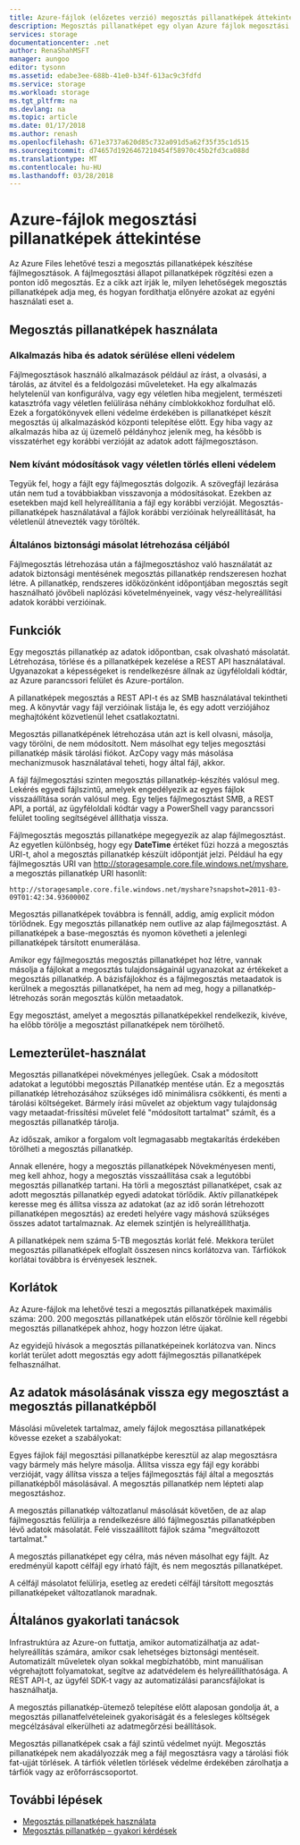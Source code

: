 ```yaml
---
title: Azure-fájlok (előzetes verzió) megosztás pillanatképek áttekintése |} Microsoft Docs
description: Megosztás pillanatképet egy olyan Azure fájlok megosztási konzolán kell elvégezni egy ideje, készítsen biztonsági másolatot a megosztást is csak olvasható verziója telepítve.
services: storage
documentationcenter: .net
author: RenaShahMSFT
manager: aungoo
editor: tysonn
ms.assetid: edabe3ee-688b-41e0-b34f-613ac9c3fdfd
ms.service: storage
ms.workload: storage
ms.tgt_pltfrm: na
ms.devlang: na
ms.topic: article
ms.date: 01/17/2018
ms.author: renash
ms.openlocfilehash: 671e3737a620d85c732a091d5a62f35f35c1d515
ms.sourcegitcommit: d74657d1926467210454f58970c45b2fd3ca088d
ms.translationtype: MT
ms.contentlocale: hu-HU
ms.lasthandoff: 03/28/2018
---
```

# <a name="overview-of-share-snapshots-for-azure-files"></a>Azure-fájlok megosztási pillanatképek áttekintése 
Az Azure Files lehetővé teszi a megosztás pillanatképek készítése fájlmegosztások. A fájlmegosztási állapot pillanatképek rögzítési ezen a ponton idő megosztás. Ez a cikk azt írják le, milyen lehetőségek megosztás pillanatképek adja meg, és hogyan fordíthatja előnyére azokat az egyéni használati eset a.


## <a name="when-to-use-share-snapshots"></a>Megosztás pillanatképek használata

### <a name="protection-against-application-error-and-data-corruption"></a>Alkalmazás hiba és adatok sérülése elleni védelem

Fájlmegosztások használó alkalmazások például az írást, a olvasási, a tárolás, az átvitel és a feldolgozási műveleteket. Ha egy alkalmazás helytelenül van konfigurálva, vagy egy véletlen hiba megjelent, természeti katasztrófa vagy véletlen felülírása néhány címblokkokhoz fordulhat elő. Ezek a forgatókönyvek elleni védelme érdekében is pillanatképet készít megosztás új alkalmazáskód központi telepítése előtt. Egy hiba vagy az alkalmazás hiba az új üzemelő példányhoz jelenik meg, ha később is visszatérhet egy korábbi verzióját az adatok adott fájlmegosztáson. 

### <a name="protection-against-accidental-deletions-or-unintended-changes"></a>Nem kívánt módosítások vagy véletlen törlés elleni védelem

Tegyük fel, hogy a fájlt egy fájlmegosztás dolgozik. A szövegfájl lezárása után nem tud a továbbiakban visszavonja a módosításokat. Ezekben az esetekben majd kell helyreállítania a fájl egy korábbi verzióját. Megosztás-pillanatképek használatával a fájlok korábbi verzióinak helyreállítását, ha véletlenül átnevezték vagy törölték.

### <a name="general-backup-purposes"></a>Általános biztonsági másolat létrehozása céljából

Fájlmegosztás létrehozása után a fájlmegosztáshoz való használatát az adatok biztonsági mentésének megosztás pillanatkép rendszeresen hozhat létre. A pillanatkép, rendszeres időközönként időpontjában megosztás segít használható jövőbeli naplózási követelményeinek, vagy vész-helyreállítási adatok korábbi verzióinak.

## <a name="capabilities"></a>Funkciók

Egy megosztás pillanatkép az adatok időpontban, csak olvasható másolatát. Létrehozása, törlése és a pillanatképek kezelése a REST API használatával. Ugyanazokat a képességeket is rendelkezésre állnak az ügyféloldali kódtár, az Azure parancssori felület és Azure-portálon. 

A pillanatképek megosztás a REST API-t és az SMB használatával tekintheti meg. A könyvtár vagy fájl verzióinak listája le, és egy adott verziójához meghajtóként közvetlenül lehet csatlakoztatni. 

Megosztás pillanatképének létrehozása után azt is kell olvasni, másolja, vagy törölni, de nem módosított. Nem másolhat egy teljes megosztási pillanatkép másik tárolási fiókot. AzCopy vagy más másolása mechanizmusok használatával teheti, hogy által fájl, akkor.

A fájl fájlmegosztási szinten megosztás pillanatkép-készítés valósul meg. Lekérés egyedi fájlszintű, amelyek engedélyezik az egyes fájlok visszaállítása során valósul meg. Egy teljes fájlmegosztást SMB, a REST API, a portál, az ügyféloldali kódtár vagy a PowerShell vagy parancssori felület tooling segítségével állíthatja vissza.

Fájlmegosztás megosztás pillanatképe megegyezik az alap fájlmegosztást. Az egyetlen különbség, hogy egy **DateTime** értéket fűzi hozzá a megosztás URI-t, ahol a megosztás pillanatkép készült időpontját jelzi. Például ha egy fájlmegosztás URI van http://storagesample.core.file.windows.net/myshare, a megosztás pillanatkép URI hasonlít:
```
http://storagesample.core.file.windows.net/myshare?snapshot=2011-03-09T01:42:34.9360000Z
```

Megosztás pillanatképek továbbra is fennáll, addig, amíg explicit módon törlődnek. Egy megosztás pillanatkép nem outlive az alap fájlmegosztást. A pillanatképek a base-megosztás és nyomon követheti a jelenlegi pillanatképek társított enumerálása. 

Amikor egy fájlmegosztás megosztás pillanatképet hoz létre, vannak másolja a fájlokat a megosztás tulajdonságainál ugyanazokat az értékeket a megosztás pillanatkép. A bázisfájlokhoz és a fájlmegosztás metaadatok is kerülnek a megosztás pillanatképet, ha nem ad meg, hogy a pillanatkép-létrehozás során megosztás külön metaadatok.

Egy megosztást, amelyet a megosztás pillanatképekkel rendelkezik, kivéve, ha előbb törölje a megosztást pillanatképek nem törölhető.


## <a name="space-usage"></a>Lemezterület-használat 

Megosztás pillanatképei növekményes jellegűek. Csak a módosított adatokat a legutóbbi megosztás Pillanatkép mentése után. Ez a megosztás pillanatkép létrehozásához szükséges idő minimálisra csökkenti, és menti a tárolási költségeket. Bármely írási művelet az objektum vagy tulajdonság vagy metaadat-frissítési művelet felé "módosított tartalmat" számít, és a megosztás pillanatkép tárolja. 

Az időszak, amikor a forgalom volt legmagasabb megtakarítás érdekében törölheti a megosztás pillanatkép.

Annak ellenére, hogy a megosztás pillanatképek Növekményesen menti, meg kell ahhoz, hogy a megosztás visszaállítása csak a legutóbbi megosztás pillanatkép tartani. Ha törli a megosztást pillanatképet, csak az adott megosztás pillanatkép egyedi adatokat törlődik. Aktív pillanatképek keresse meg és állítsa vissza az adatokat (az az idő során létrehozott pillanatképen megosztás) az eredeti helyére vagy máshová szükséges összes adatot tartalmaznak. Az elemek szintjén is helyreállíthatja.

A pillanatképek nem száma 5-TB megosztás korlát felé. Mekkora terület megosztás pillanatképek elfoglalt összesen nincs korlátozva van. Tárfiókok korlátai továbbra is érvényesek lesznek.

## <a name="limits"></a>Korlátok

Az Azure-fájlok ma lehetővé teszi a megosztás pillanatképek maximális száma: 200. 200 megosztás pillanatképek után először törölnie kell régebbi megosztás pillanatképek ahhoz, hogy hozzon létre újakat. 

Az egyidejű hívások a megosztás pillanatképeinek korlátozva van. Nincs korlát terület adott megosztás egy adott fájlmegosztás pillanatképek felhasználhat. 

## <a name="copying-data-back-to-a-share-from-share-snapshot"></a>Az adatok másolásának vissza egy megosztást a megosztás pillanatképből

Másolási műveletek tartalmaz, amely fájlok megosztása pillanatképek kövesse ezeket a szabályokat:

Egyes fájlok fájl megosztási pillanatképbe keresztül az alap megosztásra vagy bármely más helyre másolja. Állítsa vissza egy fájl egy korábbi verzióját, vagy állítsa vissza a teljes fájlmegosztás fájl által a megosztás pillanatképből másolásával. A megosztás pillanatkép nem lépteti alap megosztáshoz. 

A megosztás pillanatkép változatlanul másolását követően, de az alap fájlmegosztás felülírja a rendelkezésre álló fájlmegosztás pillanatképben lévő adatok másolatát. Felé visszaállított fájlok száma "megváltozott tartalmat."

A megosztás pillanatképet egy célra, más néven másolhat egy fájlt. Az eredményül kapott célfájl egy írható fájlt, és nem megosztás pillanatképet.

A célfájl másolatot felülírja, esetleg az eredeti célfájl társított megosztás pillanatképeket változatlanok maradnak.

## <a name="general-best-practices"></a>Általános gyakorlati tanácsok 

Infrastruktúra az Azure-on futtatja, amikor automatizálhatja az adat-helyreállítás számára, amikor csak lehetséges biztonsági mentéseit. Automatizált műveletek olyan sokkal megbízhatóbb, mint manuálisan végrehajtott folyamatokat, segítve az adatvédelem és helyreállíthatósága. A REST API-t, az ügyfél SDK-t vagy az automatizálási parancsfájlokat is használhatja.

A megosztás pillanatkép-ütemező telepítése előtt alaposan gondolja át, a megosztás pillanatfelvételeinek gyakoriságát és a felesleges költségek megcélzásával elkerülheti az adatmegőrzési beállítások.

Megosztás pillanatképek csak a fájl szintű védelmet nyújt. Megosztás pillanatképek nem akadályozzák meg a fájl megosztásra vagy a tárolási fiók fat-ujját törlések. A tárfiók véletlen törlések védelme érdekében zárolhatja a tárfiók vagy az erőforráscsoportot.

## <a name="next-steps"></a>További lépések
* [Megosztás pillanatképek használata](storage-how-to-use-files-snapshots.md)
* [Megosztás pillanatkép – gyakori kérdések](storage-files-faq.md#share-snapshots)

